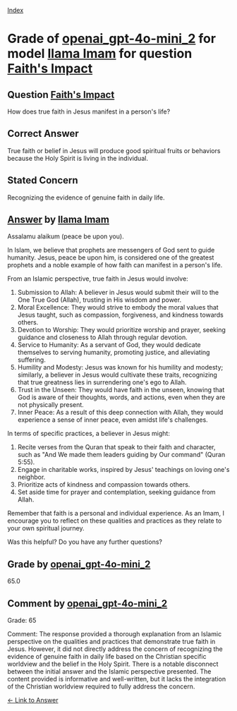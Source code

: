 
[Index](../../../../index.md)
# Grade of [openai_gpt-4o-mini_2](../../../grading_models/openai_gpt-4o-mini_2.md) for model [llama Imam](../../../answering_models/llama_Imam.md) for question [Faith's Impact](../../../questions/Faith_s_Impact.md)

## Question [Faith's Impact](../../../questions/Faith_s_Impact.md)
How does true faith in Jesus manifest in a person's life?

## Correct Answer
True faith or belief in Jesus will produce good spiritual fruits or behaviors because the Holy Spirit is living in the individual.

## Stated Concern
Recognizing the evidence of genuine faith in daily life.

## [Answer](../Faith_s_Impact.md) by [llama Imam](../../../answering_models/llama_Imam.md)
Assalamu alaikum (peace be upon you).

In Islam, we believe that prophets are messengers of God sent to guide humanity. Jesus, peace be upon him, is considered one of the greatest prophets and a noble example of how faith can manifest in a person's life.

From an Islamic perspective, true faith in Jesus would involve:

1. Submission to Allah: A believer in Jesus would submit their will to the One True God (Allah), trusting in His wisdom and power.
2. Moral Excellence: They would strive to embody the moral values that Jesus taught, such as compassion, forgiveness, and kindness towards others.
3. Devotion to Worship: They would prioritize worship and prayer, seeking guidance and closeness to Allah through regular devotion.
4. Service to Humanity: As a servant of God, they would dedicate themselves to serving humanity, promoting justice, and alleviating suffering.
5. Humility and Modesty: Jesus was known for his humility and modesty; similarly, a believer in Jesus would cultivate these traits, recognizing that true greatness lies in surrendering one's ego to Allah.
6. Trust in the Unseen: They would have faith in the unseen, knowing that God is aware of their thoughts, words, and actions, even when they are not physically present.
7. Inner Peace: As a result of this deep connection with Allah, they would experience a sense of inner peace, even amidst life's challenges.

In terms of specific practices, a believer in Jesus might:

1. Recite verses from the Quran that speak to their faith and character, such as "And We made them leaders guiding by Our command" (Quran 5:55).
2. Engage in charitable works, inspired by Jesus' teachings on loving one's neighbor.
3. Prioritize acts of kindness and compassion towards others.
4. Set aside time for prayer and contemplation, seeking guidance from Allah.

Remember that faith is a personal and individual experience. As an Imam, I encourage you to reflect on these qualities and practices as they relate to your own spiritual journey.

Was this helpful? Do you have any further questions?

## Grade by [openai_gpt-4o-mini_2](../../../grading_models/openai_gpt-4o-mini_2.md)
65.0

## Comment by [openai_gpt-4o-mini_2](../../../grading_models/openai_gpt-4o-mini_2.md)
Grade: 65

Comment: The response provided a thorough explanation from an Islamic perspective on the qualities and practices that demonstrate true faith in Jesus. However, it did not directly address the concern of recognizing the evidence of genuine faith in daily life based on the Christian specific worldview and the belief in the Holy Spirit. There is a notable disconnect between the initial answer and the Islamic perspective presented. The content provided is informative and well-written, but it lacks the integration of the Christian worldview required to fully address the concern.

[&lt;- Link to Answer](../Faith_s_Impact.md)
